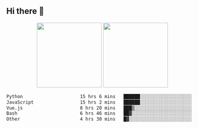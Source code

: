 ## Hi there 👋
<div align="center">
<span>  </span>
<img height="170px" src="https://github-readme-stats.vercel.app/api?username=bigQY&show_icons=true&count_private==true&v=3" /><span>        </span><img height="170px" src="https://github-readme-stats.vercel.app/api/top-langs/?username=bigQY&layout=compact&langs_count=8&v=3" />
<span>  </span>
</div>
<div align="center">

<!--START_SECTION:waka-->

```txt
Python                     15 hrs 6 mins   ██████░░░░░░░░░░░░░░░░░░░   23.87 %
JavaScript                 15 hrs 2 mins   ██████░░░░░░░░░░░░░░░░░░░   23.76 %
Vue.js                     8 hrs 20 mins   ███▒░░░░░░░░░░░░░░░░░░░░░   13.18 %
Bash                       6 hrs 46 mins   ██▓░░░░░░░░░░░░░░░░░░░░░░   10.70 %
Other                      4 hrs 30 mins   █▓░░░░░░░░░░░░░░░░░░░░░░░   07.12 %
```

<!--END_SECTION:waka-->
</div>
